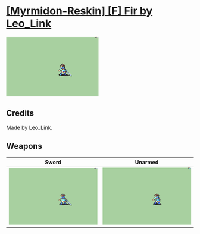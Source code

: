 # [\[Myrmidon-Reskin\] \[F\] Fir by Leo_Link](./)

<img src="./1.%20Sword/Sword_000.png" alt="[Myrmidon-Reskin] [F] Fir by Leo_Link standing" />

## Credits

Made by Leo_Link.

## Weapons


|Sword |Unarmed |
|  :---: | :---: |
| <img alt="Sword animation" src="./1.%20Sword/Sword.gif" /> | <img alt="Unarmed animation" src="./8.%20Unarmed/Unarmed.gif" /> |
